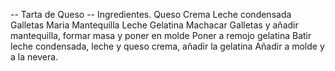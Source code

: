 -- Tarta de Queso --
Ingredientes.
Queso Crema
Leche condensada
Galletas Maria
Mantequilla
Leche
Gelatina
Machacar Galletas y añadir mantequilla, formar masa y poner en molde
Poner a remojo gelatina
Batir leche condensada, leche y queso crema, añadir la gelatina
Añadir a molde y a la nevera.